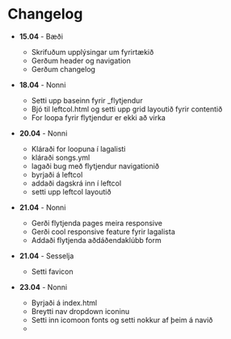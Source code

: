 ---
---
<!-- Þetta er til að skrá  vinnuferlið --> 
<!-- Það er hægt að sjá þessa skrá á síðunni -->
# Changelog
* **15.04** - Bæði
    - Skrifuðum upplýsingar um fyrirtækið
    - Gerðum header og navigation
    - Gerðum changelog

* **18.04** - Nonni
    - Setti upp baseinn fyrir _flytjendur
    - Bjó til leftcol.html og setti upp grid layoutið fyrir contentið
    - For loopa fyrir flytjendur er ekki að virka

* **20.04** - Nonni
    - Kláraði for loopuna í lagalisti
    - kláraði songs.yml
    - lagaði bug með flytjendur navigationið
    - byrjaði á leftcol
    - addaði dagskrá inn í leftcol
    - setti upp leftcol layoutið

* **21.04** - Nonni
    - Gerði flytjenda pages meira responsive
    - Gerði cool responsive feature fyrir lagalista
    - Addaði flytjenda aðdáðendaklúbb form

* **21.04** - Sesselja
    - Setti favicon

* **23.04** - Nonni
    - Byrjaði á index.html
    - Breytti nav dropdown iconinu
    - Setti inn icomoon fonts og setti nokkur af þeim á navið
    - 
